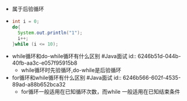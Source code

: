 - 属于后验循环
- ```java
  int i = 0;
  do{
    System.out.println("1");
    i++;
  }while (i <= 10);
  ```
- while循环和do-while循环有什么区别 #Java面试
  id:: 6246b51d-044b-40fb-aa3c-e057f95915b8
	- while循环时先验循环,do-while是后验循环
- for循环和while循环有什么区别 #Java面试
  id:: 6246b566-602f-4535-89ad-a88b652bca32
	- for循环一般适用在已知循环次数，而while 一般适用在已知结束条件